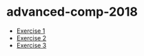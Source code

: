 # advanced-comp-2018

* [Exercise 1](exercise1.ipynb)
* [Exercise 2](exercise2.ipynb)
* [Exercise 3](exercise3.ipynb)

